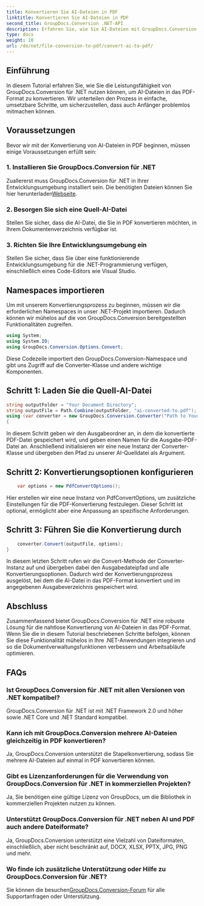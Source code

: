 ```yaml
---
title: Konvertieren Sie AI-Dateien in PDF
linktitle: Konvertieren Sie AI-Dateien in PDF
second_title: GroupDocs.Conversion .NET-API
description: Erfahren Sie, wie Sie AI-Dateien mit GroupDocs.Conversion für .NET mühelos in PDF konvertieren. Optimieren Sie Ihre Dokumentenmanagement-Workflows.
type: docs
weight: 10
url: /de/net/file-conversion-to-pdf/convert-ai-to-pdf/
---
```

## Einführung
In diesem Tutorial erfahren Sie, wie Sie die Leistungsfähigkeit von GroupDocs.Conversion für .NET nutzen können, um AI-Dateien in das PDF-Format zu konvertieren. Wir unterteilen den Prozess in einfache, umsetzbare Schritte, um sicherzustellen, dass auch Anfänger problemlos mitmachen können.
## Voraussetzungen
Bevor wir mit der Konvertierung von AI-Dateien in PDF beginnen, müssen einige Voraussetzungen erfüllt sein:
### 1. Installieren Sie GroupDocs.Conversion für .NET
Zuallererst muss GroupDocs.Conversion für .NET in Ihrer Entwicklungsumgebung installiert sein. Die benötigten Dateien können Sie hier herunterladen[Webseite](https://releases.groupdocs.com/conversion/net/).
### 2. Besorgen Sie sich eine Quell-AI-Datei
Stellen Sie sicher, dass die AI-Datei, die Sie in PDF konvertieren möchten, in Ihrem Dokumentenverzeichnis verfügbar ist.
### 3. Richten Sie Ihre Entwicklungsumgebung ein
Stellen Sie sicher, dass Sie über eine funktionierende Entwicklungsumgebung für die .NET-Programmierung verfügen, einschließlich eines Code-Editors wie Visual Studio.

## Namespaces importieren
Um mit unserem Konvertierungsprozess zu beginnen, müssen wir die erforderlichen Namespaces in unser .NET-Projekt importieren. Dadurch können wir mühelos auf die von GroupDocs.Conversion bereitgestellten Funktionalitäten zugreifen.

```csharp
using System;
using System.IO;
using GroupDocs.Conversion.Options.Convert;
```
Diese Codezeile importiert den GroupDocs.Conversion-Namespace und gibt uns Zugriff auf die Converter-Klasse und andere wichtige Komponenten.
## Schritt 1: Laden Sie die Quell-AI-Datei
```csharp
string outputFolder = "Your Document Directory";
string outputFile = Path.Combine(outputFolder, "ai-converted-to.pdf");
using (var converter = new GroupDocs.Conversion.Converter("Path to Your AI File"))
{
```
In diesem Schritt geben wir den Ausgabeordner an, in dem die konvertierte PDF-Datei gespeichert wird, und geben einen Namen für die Ausgabe-PDF-Datei an. Anschließend initialisieren wir eine neue Instanz der Converter-Klasse und übergeben den Pfad zu unserer AI-Quelldatei als Argument.
## Schritt 2: Konvertierungsoptionen konfigurieren
```csharp
	var options = new PdfConvertOptions();
```
Hier erstellen wir eine neue Instanz von PdfConvertOptions, um zusätzliche Einstellungen für die PDF-Konvertierung festzulegen. Dieser Schritt ist optional, ermöglicht aber eine Anpassung an spezifische Anforderungen.
## Schritt 3: Führen Sie die Konvertierung durch
```csharp
	converter.Convert(outputFile, options);
}
```
In diesem letzten Schritt rufen wir die Convert-Methode der Converter-Instanz auf und übergeben dabei den Ausgabedateipfad und alle Konvertierungsoptionen. Dadurch wird der Konvertierungsprozess ausgelöst, bei dem die AI-Datei in das PDF-Format konvertiert und im angegebenen Ausgabeverzeichnis gespeichert wird.

## Abschluss
Zusammenfassend bietet GroupDocs.Conversion für .NET eine robuste Lösung für die nahtlose Konvertierung von AI-Dateien in das PDF-Format. Wenn Sie die in diesem Tutorial beschriebenen Schritte befolgen, können Sie diese Funktionalität mühelos in Ihre .NET-Anwendungen integrieren und so die Dokumentverwaltungsfunktionen verbessern und Arbeitsabläufe optimieren.
## FAQs
### Ist GroupDocs.Conversion für .NET mit allen Versionen von .NET kompatibel?
GroupDocs.Conversion für .NET ist mit .NET Framework 2.0 und höher sowie .NET Core und .NET Standard kompatibel.
### Kann ich mit GroupDocs.Conversion mehrere AI-Dateien gleichzeitig in PDF konvertieren?
Ja, GroupDocs.Conversion unterstützt die Stapelkonvertierung, sodass Sie mehrere AI-Dateien auf einmal in PDF konvertieren können.
### Gibt es Lizenzanforderungen für die Verwendung von GroupDocs.Conversion für .NET in kommerziellen Projekten?
Ja, Sie benötigen eine gültige Lizenz von GroupDocs, um die Bibliothek in kommerziellen Projekten nutzen zu können.
### Unterstützt GroupDocs.Conversion für .NET neben AI und PDF auch andere Dateiformate?
Ja, GroupDocs.Conversion unterstützt eine Vielzahl von Dateiformaten, einschließlich, aber nicht beschränkt auf, DOCX, XLSX, PPTX, JPG, PNG und mehr.
### Wo finde ich zusätzliche Unterstützung oder Hilfe zu GroupDocs.Conversion für .NET?
 Sie können die besuchen[GroupDocs.Conversion-Forum](https://forum.groupdocs.com/c/conversion/11) für alle Supportanfragen oder Unterstützung.